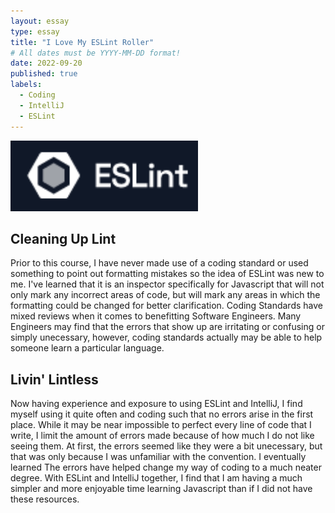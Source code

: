 ```yaml
---
layout: essay
type: essay
title: "I Love My ESLint Roller"
# All dates must be YYYY-MM-DD format!
date: 2022-09-20
published: true
labels:
  - Coding
  - IntelliJ
  - ESLint
---
```


<img width="300px" class="rounded float-start pe-4" src="../img/ESLintlogo.png">

## Cleaning Up Lint

Prior to this course, I have never made use of a coding standard or used something to point out formatting mistakes so the idea of ESLint was new to me. I've learned that it is an inspector specifically for Javascript that will not only mark any incorrect areas of code, but will mark any areas in which the formatting could be changed for better clarification. Coding Standards have mixed reviews when it comes to benefitting Software Engineers. Many Engineers may find that the errors that show up are irritating or confusing or simply unecessary, however, coding standards actually may be able to help someone learn a particular language.

## Livin' Lintless

Now having experience and exposure to using ESLint and IntelliJ, I find myself using it quite often and coding such that no errors arise in the first place. While it may be near impossible to perfect every line of code that I write, I limit the amount of errors made because of how much I do not like seeing them. At first, the errors seemed like they were a bit unecessary, but that was only because I was unfamiliar with the convention. I eventually learned  The errors have helped change my way of coding to a much neater degree. With ESLint and IntelliJ together, I find that I am having a much simpler and more enjoyable time learning Javascript than if I did not have these resources. 

##
